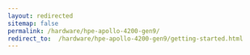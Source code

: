 ```yaml
---
layout: redirected
sitemap: false
permalink: /hardware/hpe-apollo-4200-gen9/
redirect_to:  /hardware/hpe-apollo-4200-gen9/getting-started.html
---
```


